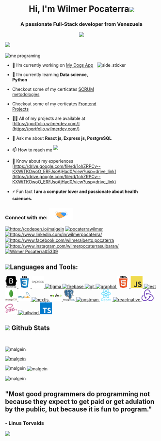 
<h1 align="center"><b>Hi, I'm Wilmer Pocaterra</b><img src="https://media.giphy.com/media/hvRJCLFzcasrR4ia7z/giphy.gif" width="35"></h1>

<h3 align="center">A passionate Full-Stack developer from Venezuela</h3>
<p align="center">
  <a href="https://github.com/DenverCoder1/readme-typing-svg"><img src="https://readme-typing-svg.herokuapp.com?font=Time+New+Roman&color=cyan&size=25&center=true&vCenter=true&width=600&height=100&lines=Data+science+student,;Self-taught+Front-End+Developer,;Computer+Science+Student,;Backend+Developer,;Active+Learner/Researcher,;Love+to+learn+new+stuffs..<3"></a>
</p>

  <img src="https://user-images.githubusercontent.com/73097560/115834477-dbab4500-a447-11eb-908a-139a6edaec5c.gif"><br><br>
<img src='https://media.tenor.com/NOYF3f82b_gAAAAC/programmer.gif' alt='me programing' aling="center"> 

<img align="right" width=200px height=200px alt="side_sticker" src="https://media.giphy.com/media/TEnXkcsHrP4YedChhA/giphy.gif" />

 
- 🔭 I’m currently working on [My Dogs App](https://github.com/malgein/Proyecto-Individual-Dogs)

- 🌱 I’m currently learning **Data science, Python**

- Checkout some of my certicates [SCRUM metodologies](https://drive.google.com/file/d/1Q8GceYMMQyleSBbHUBRxAyA4G9hTolft/view?usp=drive_link)

- Checkout some of my certicates [Frontend Projects](https://drive.google.com/file/d/1cSISK3pmcUEm9j54h-DCgExE7xhcc_io/view?usp=drive_link)

- 👨‍💻 All of my projects are available at [https://portfolio.wilmerdev.com/](https://portfolio.wilmerdev.com/)

- 💬 Ask me about **React js, Express js, PostgreSQL**

- 📫 How to reach me <a href="mailto:malgein17@gmail.com" target="_blank"><img src="https://img.shields.io/badge/gmail:  malgein17@gmail.com-%23EA4335.svg?style=for-the-badge&logo=gmail&logoColor=white" t=mail style="margin-bottom: 5px;" /></a>


- 📄 Know about my experiences [https://drive.google.com/file/d/1ohZRPCv--KXWiTKOwoO_ERFJsoAjHad0/view?usp=drive_link](https://drive.google.com/file/d/1ohZRPCv--KXWiTKOwoO_ERFJsoAjHad0/view?usp=drive_link)

- ⚡ Fun fact **I am a computer lover and passionate about health sciences.**

<h3 align="left">Connect with me:  <img src="https://github.com/0xAbdulKhalid/0xAbdulKhalid/raw/main/assets/mdImages/handshake.gif" width ="80"></h3>
<p align="left">
<a href="https://codepen.io/https://codepen.io/malgein" target="blank"><img align="center" src="https://raw.githubusercontent.com/rahuldkjain/github-profile-readme-generator/master/src/images/icons/Social/codepen.svg" alt="https://codepen.io/malgein" height="30" width="40" /></a>
<a href="https://twitter.com/pocaterrawilmer" target="blank"><img align="center" src="https://raw.githubusercontent.com/rahuldkjain/github-profile-readme-generator/master/src/images/icons/Social/twitter.svg" alt="pocaterrawilmer" height="30" width="40" /></a>
<a href="https://www.linkedin.com/in/wilmerpocaterra" target="_blank"><img align="center" src="https://raw.githubusercontent.com/rahuldkjain/github-profile-readme-generator/master/src/images/icons/Social/linked-in-alt.svg" alt="https://www.linkedin.com/in/wilmerpocaterra/" height="30" width="40" /></a>
<a href="https://www.facebook.com/wilmeralberto.pocaterra" target="blank"><img align="center" src="https://raw.githubusercontent.com/rahuldkjain/github-profile-readme-generator/master/src/images/icons/Social/facebook.svg" alt="https://www.facebook.com/wilmeralberto.pocaterra" height="30" width="40" /></a>
<a href="https://www.instagram.com/wilmerpocaterrasulbaran/?next=%2F" target="blank"><img align="center" src="https://raw.githubusercontent.com/rahuldkjain/github-profile-readme-generator/master/src/images/icons/Social/instagram.svg" alt="https://www.instagram.com/wilmerpocaterrasulbaran/" height="30" width="40" /></a>
<a href="https://discord.gg/Wilmer Pocaterra#5339" target="blank"><img align="center" src="https://raw.githubusercontent.com/rahuldkjain/github-profile-readme-generator/master/src/images/icons/Social/discord.svg" alt="Wilmer Pocaterra#5339" height="30" width="40" /></a>
</p>

## <img src="https://media2.giphy.com/media/QssGEmpkyEOhBCb7e1/giphy.gif?cid=ecf05e47a0n3gi1bfqntqmob8g9aid1oyj2wr3ds3mg700bl&rid=giphy.gif" width ="25"><b>Languages and Tools:</b>

<p align="left"> <a href="https://getbootstrap.com" target="_blank" rel="noreferrer"> <img src="https://raw.githubusercontent.com/devicons/devicon/master/icons/bootstrap/bootstrap-plain-wordmark.svg" alt="bootstrap" width="40" height="40"/> </a> <a href="https://www.w3schools.com/css/" target="_blank" rel="noreferrer"> <img src="https://raw.githubusercontent.com/devicons/devicon/master/icons/css3/css3-original-wordmark.svg" alt="css3" width="40" height="40"/> </a> <a href="https://expressjs.com" target="_blank" rel="noreferrer"> <img src="https://raw.githubusercontent.com/devicons/devicon/master/icons/express/express-original-wordmark.svg" alt="express" width="40" height="40"/> </a> <a href="https://www.figma.com/" target="_blank" rel="noreferrer"> <img src="https://www.vectorlogo.zone/logos/figma/figma-icon.svg" alt="figma" width="40" height="40"/> </a> <a href="https://firebase.google.com/" target="_blank" rel="noreferrer"> <img src="https://www.vectorlogo.zone/logos/firebase/firebase-icon.svg" alt="firebase" width="40" height="40"/> </a> <a href="https://git-scm.com/" target="_blank" rel="noreferrer"> <img src="https://www.vectorlogo.zone/logos/git-scm/git-scm-icon.svg" alt="git" width="40" height="40"/> </a> <a href="https://graphql.org" target="_blank" rel="noreferrer"> <img src="https://www.vectorlogo.zone/logos/graphql/graphql-icon.svg" alt="graphql" width="40" height="40"/> </a> <a href="https://www.w3.org/html/" target="_blank" rel="noreferrer"> <img src="https://raw.githubusercontent.com/devicons/devicon/master/icons/html5/html5-original-wordmark.svg" alt="html5" width="40" height="40"/> </a> <a href="https://developer.mozilla.org/en-US/docs/Web/JavaScript" target="_blank" rel="noreferrer"> <img src="https://raw.githubusercontent.com/devicons/devicon/master/icons/javascript/javascript-original.svg" alt="javascript" width="40" height="40"/> </a> <a href="https://jestjs.io" target="_blank" rel="noreferrer"> <img src="https://www.vectorlogo.zone/logos/jestjsio/jestjsio-icon.svg" alt="jest" width="40" height="40"/> </a> <a href="https://www.mongodb.com/" target="_blank" rel="noreferrer"> <img src="https://raw.githubusercontent.com/devicons/devicon/master/icons/mongodb/mongodb-original-wordmark.svg" alt="mongodb" width="40" height="40"/> </a> <a href="https://www.mysql.com/" target="_blank" rel="noreferrer"> <img src="https://raw.githubusercontent.com/devicons/devicon/master/icons/mysql/mysql-original-wordmark.svg" alt="mysql" width="40" height="40"/> </a> <a href="https://nextjs.org/" target="_blank" rel="noreferrer"> <img src="https://cdn.worldvectorlogo.com/logos/nextjs-2.svg" alt="nextjs" width="40" height="40"/> </a> <a href="https://nodejs.org" target="_blank" rel="noreferrer"> <img src="https://raw.githubusercontent.com/devicons/devicon/master/icons/nodejs/nodejs-original-wordmark.svg" alt="nodejs" width="40" height="40"/> </a> <a href="https://www.postgresql.org" target="_blank" rel="noreferrer"> <img src="https://raw.githubusercontent.com/devicons/devicon/master/icons/postgresql/postgresql-original-wordmark.svg" alt="postgresql" width="40" height="40"/> </a> <a href="https://postman.com" target="_blank" rel="noreferrer"> <img src="https://www.vectorlogo.zone/logos/getpostman/getpostman-icon.svg" alt="postman" width="40" height="40"/> </a> <a href="https://reactjs.org/" target="_blank" rel="noreferrer"> <img src="https://raw.githubusercontent.com/devicons/devicon/master/icons/react/react-original-wordmark.svg" alt="react" width="40" height="40"/> </a> <a href="https://reactnative.dev/" target="_blank" rel="noreferrer"> <img src="https://reactnative.dev/img/header_logo.svg" alt="reactnative" width="40" height="40"/> </a> <a href="https://redux.js.org" target="_blank" rel="noreferrer"> <img src="https://raw.githubusercontent.com/devicons/devicon/master/icons/redux/redux-original.svg" alt="redux" width="40" height="40"/> </a> <a href="https://sass-lang.com" target="_blank" rel="noreferrer"> <img src="https://raw.githubusercontent.com/devicons/devicon/master/icons/sass/sass-original.svg" alt="sass" width="40" height="40"/> </a> <a href="https://tailwindcss.com/" target="_blank" rel="noreferrer"> <img src="https://www.vectorlogo.zone/logos/tailwindcss/tailwindcss-icon.svg" alt="tailwind" width="40" height="40"/> </a> <a href="https://www.typescriptlang.org/" target="_blank" rel="noreferrer"> <img src="https://raw.githubusercontent.com/devicons/devicon/master/icons/typescript/typescript-original.svg" alt="typescript" width="40" height="40"/> </a> </p>


## <img src="https://media.giphy.com/media/iY8CRBdQXODJSCERIr/giphy.gif" width="35"><b> Github Stats </b>
<br>

<p align="left"> <img src="https://komarev.com/ghpvc/?username=malgein&label=Profile%20views&color=0e75b6&style=flat" alt="malgein" /> </p>

<p align="left"> <a href="https://github.com/ryo-ma/github-profile-trophy"><img src="https://github-profile-trophy.vercel.app/?username=malgein" alt="malgein" /></a> </p>
<p align="left">
</p>

<p><img align="left" src="https://github-readme-stats.vercel.app/api/top-langs?username=malgein&show_icons=true&locale=en&layout=compact" alt="malgein" /></p>

<p>&nbsp;<img align="center" src="https://github-readme-stats.vercel.app/api?username=malgein&show_icons=true&locale=en" alt="malgein" /></p>

<p><img align="center" src="https://github-readme-streak-stats.herokuapp.com/?user=malgein&" alt="malgein" /></p>


<h2>"Most good programmers do programming not because they expect to get paid or get adulation by the public, but because it is fun to program."</h2>
<h3>- Linus Torvalds</h3>

<img src = "https://media0.giphy.com/media/KDDpcKigbfFpnejZs6/giphy.gif?cid=ecf05e47oy6f4zjs8g1qoiystc56cu7r9tb8a1fe76e05oty&rid=giphy.gif" width = 100px>

